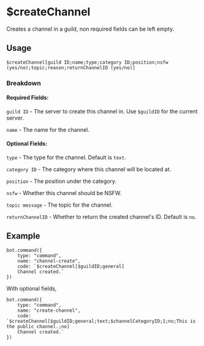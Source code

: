# $createChannel
Creates a channel in a guild, non required fields can be left empty.

## Usage
```$createChannel[guild ID;name;type;category ID;position;nsfw (yes/no);topic;reason;returnChannelID (yes/no)]```

### Breakdown
#### Required Fields:

`guild ID` - The server to create this channel in. Use `$guildID` for the current server.

`name` - The name for the channel.

#### Optional Fields:

`type` - The type for the channel. Default is `text`.

`category ID` - The category where this channel will be located at.

`position` - The position under the category.

`nsfw` - Whether this channel should be NSFW.

`topic message` - The topic for the channel.

`returnChannelID` - Whether to return the created channel's ID. Default is `no`.

## Example
```
bot.command({
    type: "command",
    name: "channel-create",
    code: `$createChannel[$guildID;general]
    Channel created.`
})
```

With optional fields,
```
bot.command({
    type: "command",
    name: "create-channel",
    code: `$createChannel[$guildID;general;text;$channelCategoryID;1;no;This is the public channel.;no]
    Channel created.`
})
```
